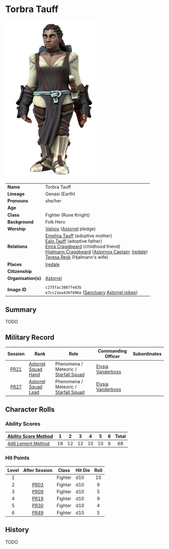 # Torbra Tauff

<img src="https://raw.githubusercontent.com/jesskelsall/astarus-images/main/characters/portraits/c275fac3807fe83b.png" height="500" />

|||
| --- | --- |
| **Name** | Torbra Tauff | character.4
| **Lineage** | Genasi (Earth) |
| **Pronouns** | she/her |
| **Age** | |
| **Class** | Fighter (Rune Knight) |
| **Background** | Folk Hero |
| **Worship** | [Valnos](../gods/deities/valnos.md) ([Astorrel](../organisations/government/astorrel/astorrel.md) pledge) |
| **Relations** | [Emelina Tauff](emelina-tauff.md) (adoptive mother)<br>[Ealo Tauff](ealo-tauff.md) (adoptive father)<br>[Einra Craggbeard](einra-craggbeard.md) (childhood friend)<br>[Hjalmann Craggbeard](hjalmann-craggbeard.md) ([Astornox Captain](../organisations/government/astornox/ranks/astornox-captain.md): [Iredale](../places/settlements/towns/iredale.md))<br>[Teresa Resk](teresa-resk.md) (Hjalmann's wife) |
| **Places** | [Iredale](../places/settlements/towns/iredale.md) |
| **Citizenship** | |
| **Organisation(s)** | [Astorrel](../organisations/government/astorrel/astorrel.md) |
|||
| **Image ID** | `c275fac3807fe83b`<br>`e7cc21ea436f896e` ([Sanctuary](../organisations/government/astorrel/sanctuary.md) [Astorrel robes](../organisations/government/astorrel/uniforms/astorrel-robes.md)) |

## Summary

TODO

## Military Record

| Session | Rank | Role | Commanding Officer | Subordinates |
|:---:| --- | --- | --- | --- |
| [PR21](../sessions/PR21.md) | [Astorrel Squad Hand](../organisations/government/astorrel/ranks/astorrel-squad-hand.md) | Phenomena / Meteoric / [Starfall Squad](../organisations/government/astorrel/squads/starfall-squad.md) | [Elysia Vanderboss](elysia-vanderboss.md) ||
| [PR27](../sessions/PR27.md) | [Astorrel Squad Lead](../organisations/government/astorrel/ranks/astorrel-squad-lead.md) | Phenomena / Meteoric / [Starfall Squad](../organisations/government/astorrel/squads/starfall-squad.md) | [Elysia Vanderboss](elysia-vanderboss.md) ||

## Character Rolls

### Ability Scores

| [Ability Score Method](../mechanics/ability-score-method/ability-score-method.md) | 1 | 2 | 3 | 4 | 5 | 6 | Total |
| --- |:---:|:---:|:---:|:---:|:---:|:---:|:---:|
| [4d6 Lenient Method](../mechanics/ability-score-method/4d6-lenient-method.md) | 16 | 12 | 12 | 10 | 10 | 8 | 68 |

### Hit Points

| Level | After Session | Class | Hit Die | Roll |
|:---:|:---:| --- | --- |:---:|
| 1 || Fighter | d10 | 10 |
| 2 | [PR03](../sessions/PR03.md) | Fighter | d10 | 9 |
| 3 | [PR09](../sessions/PR09.md) | Fighter | d10 | 5 |
| 4 | [PR19](../sessions/PR19.md) | Fighter | d10 | 9 |
| 5 | [PR30](../sessions/PR30.md) | Fighter | d10 | 4 |
| 6 | [PR49](../sessions/PR49.md) | Fighter | d10 | 5 |

## History

TODO
